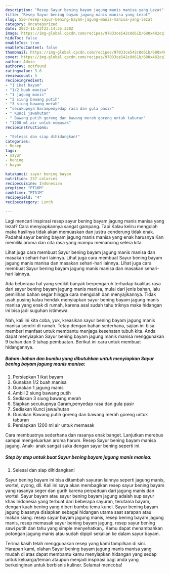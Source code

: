 ```yaml
---
description: "Resep Sayur bening bayam jagung manis manisa yang Lezat"
title: "Resep Sayur bening bayam jagung manis manisa yang Lezat"
slug: 550-resep-sayur-bening-bayam-jagung-manis-manisa-yang-lezat
category: Uncategorized
date: 2022-11-23T23:14:55.320Z
image: https://img-global.cpcdn.com/recipes/97033ce542c8d61b/680x482cq70/sayur-bening-bayam-jagung-manis-manisa-foto-resep-utama.jpg
hideToc: false
enableToc: true
enableTocContent: false
thumbnail: https://img-global.cpcdn.com/recipes/97033ce542c8d61b/680x482cq70/sayur-bening-bayam-jagung-manis-manisa-foto-resep-utama.jpg
cover: https://img-global.cpcdn.com/recipes/97033ce542c8d61b/680x482cq70/sayur-bening-bayam-jagung-manis-manisa-foto-resep-utama.jpg
author: Admin
authorAv: notfound
ratingvalue: 3.6
reviewcount: 5
recipeingredient:
- "1 ikat bayam"
- "1/2 buah manisa"
- "1 jagung manis"
- "2 siung bawang putih"
- "3 siung bawang merah"
- "secukupnya Garampenyedap rasa dan gula pasir"
- " Kunci jawahutan"
- " Bawang putih goreng dan bawang merah goreng untuk taburan"
- "1200 ml air untuk memasak"
recipeinstructions:

- "Selesai dan siap dihidangkan!"
categories:
- Resep
tags:
- sayur
- bening
- bayam

katakunci: sayur bening bayam 
nutrition: 257 calories
recipecuisine: Indonesian
preptime: "PT16M"
cooktime: "PT51M"
recipeyield: "4"
recipecategory: Lunch

---
```



Lagi mencari inspirasi resep sayur bening bayam jagung manis manisa yang lezat? Cara menyiapkannya sangat gampang. Tapi Kalau keliru mengolah maka hasilnya tidak akan memuaskan dan justru cenderung tidak enak. Padahal sayur bening bayam jagung manis manisa yang enak harusnya Kan memiliki aroma dan cita rasa yang mampu memancing selera kita.


Lihat juga cara membuat Sayur bening bayam jagung manis manisa dan masakan sehari-hari lainnya. Lihat juga cara membuat Sayur bening bayam jagung manis manisa dan masakan sehari-hari lainnya. Lihat juga cara membuat Sayur bening bayam jagung manis manisa dan masakan sehari-hari lainnya.

Ada beberapa hal yang sedikit banyak berpengaruh terhadap kualitas rasa dari sayur bening bayam jagung manis manisa, mulai dari jenis bahan, lalu pemilihan bahan segar hingga cara mengolah dan menyajikannya. Tidak usah pusing kalau hendak menyiapkan sayur bening bayam jagung manis manisa yang enak di rumah, karena asal sudah tahu triknya maka hidangan ini bisa jadi suguhan istimewa.


Nah, kali ini kita coba, yuk, kreasikan sayur bening bayam jagung manis manisa sendiri di rumah. Tetap dengan bahan sederhana, sajian ini bisa memberi manfaat untuk membantu menjaga kesehatan tubuh kita. Anda dapat menyiapkan Sayur bening bayam jagung manis manisa menggunakan 9 bahan dan 0 tahap pembuatan. Berikut ini cara untuk membuat hidangannya.

<!--inarticleads1-->

##### Bahan-bahan dan bumbu yang dibutuhkan untuk menyiapkan Sayur bening bayam jagung manis manisa:

1. Persiapkan 1 ikat bayam
1. Gunakan 1/2 buah manisa
1. Gunakan 1 jagung manis
1. Ambil 2 siung bawang putih
1. Sediakan 3 siung bawang merah
1. Siapkan secukupnya Garam,penyedap rasa dan gula pasir
1. Sediakan  Kunci jawa/hutan
1. Gunakan  Bawang putih goreng dan bawang merah goreng untuk taburan
1. Persiapkan 1200 ml air untuk memasak


Cara membuatnya sederhana dan rasanya enak banget. Lanjutkan merebus sampai mengeluarkan aroma harum. Resep Sayur bening bayam manisa jagung. Anak- anak sangat suka dengan sayur bening seperti ini. 

<!--inarticleads2-->

##### Step by step untuk buat Sayur bening bayam jagung manis manisa:


1. Selesai dan siap dihidangkan!

Sayur bening bayam ini bisa ditambah sayuran lainnya seperti jagung manis, wortel, oyong, dll. Kali ini saya akan membagikan resep sayur bening bayam yang rasanya seger dan gurih karena perpaduan dari jagung manis dan wortel. Sayur bayam atau sayur bening bayam jagung adalah sup sayur khas Indonesia yang terbuat dari beberapa sayuran, terutama bayam, dengan kuah bening yang diberi bumbu temu kunci. Sayur bening bayam jagung biasanya disiapkan sebagai hidangan utama saat sarapan atau makan siang. resep sayur bayam jagung manis, resep bening bayam jagung manis, resep memasak sayur bening bayam jagung, resep sayur bening sawi putih dan tahu yang simple menyehatkan,. Kamu dapat menambahkan potongan jagung manis atau sudah dipipil sekalian ke dalam sayur bayam. 

Terima kasih telah menggunakan resep yang kami tampilkan di sini. Harapan kami, olahan Sayur bening bayam jagung manis manisa yang mudah di atas dapat membantu kamu menyiapkan hidangan yang sedap untuk keluarga/teman ataupun menjadi inspirasi bagi anda yang berkeinginan untuk berbisnis kuliner. Selamat mencoba!
